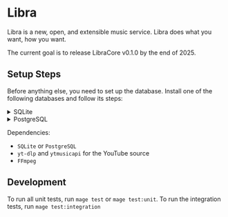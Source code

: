 # Libra

Libra is a new, open, and extensible music service. Libra does what you want, how you want.

The current goal is to release LibraCore v0.1.0 by the end of 2025.

## Setup Steps

Before anything else, you need to set up the database. Install one of the following databases and follow its steps:

<details>
<summary>SQLite</summary>

No additional steps are needed to use SQLite.

</details>

<details>

<summary>PostgreSQL</summary>

To create the PostgreSQL database, run the following commands:

```bash
sudo -u postgres createuser -P libra
sudo -u postgres createdb -O libra -E UTF-8 libra
```

</details>

Dependencies:

- `SQLite` or `PostgreSQL`
- `yt-dlp` and `ytmusicapi` for the YouTube source
- `FFmpeg`

## Development

To run all unit tests, run `mage test` or `mage test:unit`.
To run the integration tests, run `mage test:integration`
